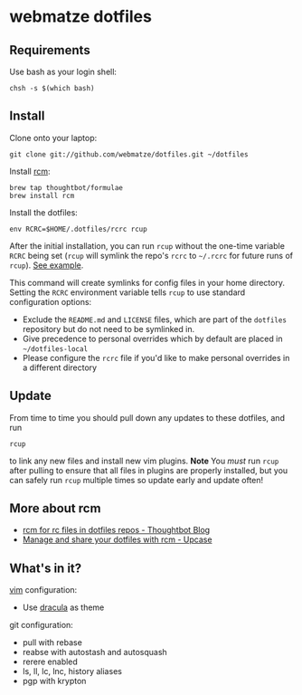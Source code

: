 webmatze dotfiles
=================


Requirements
------------

Use bash as your login shell:

    chsh -s $(which bash)


Install
-------

Clone onto your laptop:

    git clone git://github.com/webmatze/dotfiles.git ~/dotfiles

Install [rcm](https://github.com/thoughtbot/rcm):

    brew tap thoughtbot/formulae
    brew install rcm

Install the dotfiles:

    env RCRC=$HOME/.dotfiles/rcrc rcup

After the initial installation, you can run `rcup` without the one-time variable
`RCRC` being set (`rcup` will symlink the repo's `rcrc` to `~/.rcrc` for future
runs of `rcup`). [See
example](https://github.com/thoughtbot/dotfiles/blob/master/rcrc).

This command will create symlinks for config files in your home directory.
Setting the `RCRC` environment variable tells `rcup` to use standard
configuration options:

* Exclude the `README.md` and `LICENSE` files, which are part of
  the `dotfiles` repository but do not need to be symlinked in.
* Give precedence to personal overrides which by default are placed in
  `~/dotfiles-local`
* Please configure the `rcrc` file if you'd like to make personal
  overrides in a different directory


Update
------

From time to time you should pull down any updates to these dotfiles, and run

    rcup

to link any new files and install new vim plugins. **Note** You _must_ run
`rcup` after pulling to ensure that all files in plugins are properly installed,
but you can safely run `rcup` multiple times so update early and update often!

More about rcm
--------------

* [rcm for rc files in dotfiles repos - Thoughtbot Blog](https://thoughtbot.com/blog/rcm-for-rc-files-in-dotfiles-repos)
* [Manage and share your dotfiles with rcm - Upcase](https://thoughtbot.com/upcase/videos/manage-and-share-your-dotfiles-with-rcm)


What's in it?
-------------

[vim](http://www.vim.org/) configuration:

* Use [dracula](https://draculatheme.com/) as theme

git configuration:

* pull with rebase
* reabse with autostash and autosquash
* rerere enabled
* ls, ll, lc, lnc, history aliases
* pgp with krypton
